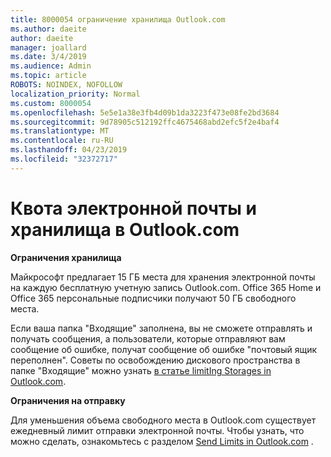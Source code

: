```yaml
---
title: 8000054 ограничение хранилища Outlook.com
ms.author: daeite
author: daeite
manager: joallard
ms.date: 3/4/2019
ms.audience: Admin
ms.topic: article
ROBOTS: NOINDEX, NOFOLLOW
localization_priority: Normal
ms.custom: 8000054
ms.openlocfilehash: 5e5e1a38e3fb4d09b1da3223f473e08fe2bd3684
ms.sourcegitcommit: 9d78905c512192ffc4675468abd2efc5f2e4baf4
ms.translationtype: MT
ms.contentlocale: ru-RU
ms.lasthandoff: 04/23/2019
ms.locfileid: "32372717"
---
```

# <a name="email-and-storage-quota-in-outlookcom"></a>Квота электронной почты и хранилища в Outlook.com

**Ограничения хранилища**

Майкрософт предлагает 15 ГБ места для хранения электронной почты на каждую бесплатную учетную запись Outlook.com. Office 365 Home и Office 365 персональные подписчики получают 50 ГБ свободного места.
  
Если ваша папка "Входящие" заполнена, вы не сможете отправлять и получать сообщения, а пользователи, которые отправляют вам сообщение об ошибке, получат сообщение об ошибке "почтовый ящик переполнен". Советы по освобождению дискового пространства в папке "Входящие" можно узнать [в статье limitIng Storages in Outlook.com](https://go.microsoft.com/fwlink/p/?linkid=2001900&amp;clcid=0x409).

**Ограничения на отправку**

Для уменьшения объема свободного места в Outlook.com существует ежедневный лимит отправки электронной почты. Чтобы узнать, что можно сделать, ознакомьтесь с разделом [Send Limits in Outlook.com](https://support.office.com/article/279ee200-594c-40f0-9ec8-bb6af7735c2e) .